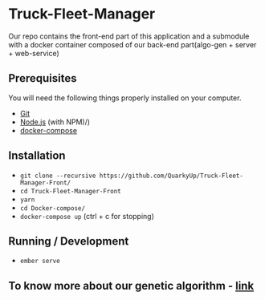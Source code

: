 # Truck-Fleet-Manager

Our repo contains the front-end part of this application and a submodule with a docker container composed of our back-end part(algo-gen + server + web-service)

## Prerequisites

You will need the following things properly installed on your computer.

* [Git](https://git-scm.com/)
* [Node.js](https://nodejs.org/) (with NPM)/)
* [docker-compose](https://docs.docker.com/compose/install/)

## Installation

* `git clone --recursive https://github.com/QuarkyUp/Truck-Fleet-Manager-Front/`
* `cd Truck-Fleet-Manager-Front`
* `yarn`
* `cd Docker-compose/`
* `docker-compose up` (ctrl + c for stopping)

## Running / Development

* `ember serve`

## To know more about our genetic algorithm - [link](https://github.com/Cerclique/Docker-compose/blob/4f908fb568e48f9e61ba763fd7495d262d69672e/README.md)
